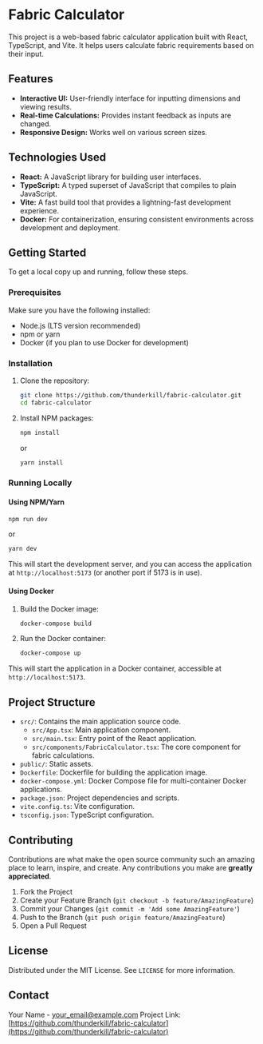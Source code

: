 # Fabric Calculator

This project is a web-based fabric calculator application built with React, TypeScript, and Vite. It helps users calculate fabric requirements based on their input.

## Features

*   **Interactive UI:** User-friendly interface for inputting dimensions and viewing results.
*   **Real-time Calculations:** Provides instant feedback as inputs are changed.
*   **Responsive Design:** Works well on various screen sizes.

## Technologies Used

*   **React:** A JavaScript library for building user interfaces.
*   **TypeScript:** A typed superset of JavaScript that compiles to plain JavaScript.
*   **Vite:** A fast build tool that provides a lightning-fast development experience.
*   **Docker:** For containerization, ensuring consistent environments across development and deployment.

## Getting Started

To get a local copy up and running, follow these steps.

### Prerequisites

Make sure you have the following installed:

*   Node.js (LTS version recommended)
*   npm or yarn
*   Docker (if you plan to use Docker for development)

### Installation

1.  Clone the repository:
    ```bash
    git clone https://github.com/thunderkill/fabric-calculator.git
    cd fabric-calculator
    ```

2.  Install NPM packages:
    ```bash
    npm install
    ```
    or
    ```bash
    yarn install
    ```

### Running Locally

#### Using NPM/Yarn

```bash
npm run dev
```
or
```bash
yarn dev
```

This will start the development server, and you can access the application at `http://localhost:5173` (or another port if 5173 is in use).

#### Using Docker

1.  Build the Docker image:
    ```bash
    docker-compose build
    ```

2.  Run the Docker container:
    ```bash
    docker-compose up
    ```

This will start the application in a Docker container, accessible at `http://localhost:5173`.

## Project Structure

*   `src/`: Contains the main application source code.
    *   `src/App.tsx`: Main application component.
    *   `src/main.tsx`: Entry point of the React application.
    *   `src/components/FabricCalculator.tsx`: The core component for fabric calculations.
*   `public/`: Static assets.
*   `Dockerfile`: Dockerfile for building the application image.
*   `docker-compose.yml`: Docker Compose file for multi-container Docker applications.
*   `package.json`: Project dependencies and scripts.
*   `vite.config.ts`: Vite configuration.
*   `tsconfig.json`: TypeScript configuration.

## Contributing

Contributions are what make the open source community such an amazing place to learn, inspire, and create. Any contributions you make are **greatly appreciated**.

1.  Fork the Project
2.  Create your Feature Branch (`git checkout -b feature/AmazingFeature`)
3.  Commit your Changes (`git commit -m 'Add some AmazingFeature'`)
4.  Push to the Branch (`git push origin feature/AmazingFeature`)
5.  Open a Pull Request

## License

Distributed under the MIT License. See `LICENSE` for more information.

## Contact

Your Name - your_email@example.com
Project Link: [https://github.com/thunderkill/fabric-calculator](https://github.com/thunderkill/fabric-calculator)
